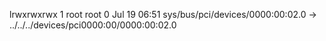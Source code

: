 lrwxrwxrwx 1 root root 0 Jul 19 06:51 sys/bus/pci/devices/0000:00:02.0 -> ../../../devices/pci0000:00/0000:00:02.0
